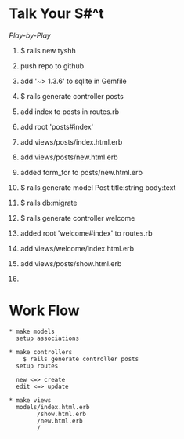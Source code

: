 # Talk Your S#^t

*Play-by-Play*

1. $ rails new tyshh

2. push repo to github

3. add '~> 1.3.6' to sqlite in Gemfile

4. $ rails generate controller posts

5. add index to posts in routes.rb

6. add root 'posts#index'

7. add views/posts/index.html.erb

8. add views/posts/new.html.erb

9. added form_for to posts/new.html.erb

10. $ rails generate model Post title:string body:text

11. $ rails db:migrate

12. $ rails generate controller welcome

13. added root 'welcome#index' to routes.rb

14. add views/welcome/index.html.erb

15. add views/posts/show.html.erb

16.


# Work Flow

    * make models
      setup associations

    * make controllers
        $ rails generate controller posts
      setup routes

      new <=> create
      edit <=> update

    * make views
      models/index.html.erb
            /show.html.erb
            /new.html.erb
            /
